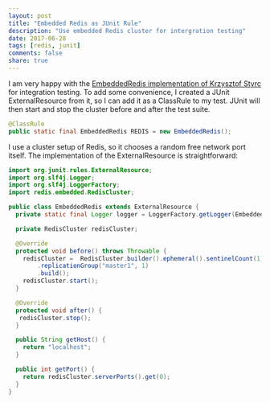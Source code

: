 ```yaml
---
layout: post
title: "Embedded Redis as JUnit Rule"
description: "Use embedded Redis cluster for intergration testing"
date: 2017-06-28
tags: [redis, junit]
comments: false
share: true
---
```



I am very happy with the [EmbeddedRedis implementation of Krzysztof Styrc](https://github.com/kstyrc/embedded-redis) for integration testing.
To add some convenience, I created a JUnit ExternalResource from it, so I can add it as a ClassRule to my test. JUnit will then start and stop the cluster before and after the test suite.
  
```java
@ClassRule
public static final EmbeddedRedis REDIS = new EmbeddedRedis();
```

I use a cluster setup of Redis, so it chooses a random free network port itself. The implementation of the ExternalResource is straightforward:

```java
import org.junit.rules.ExternalResource;
import org.slf4j.Logger;
import org.slf4j.LoggerFactory;
import redis.embedded.RedisCluster;

public class EmbeddedRedis extends ExternalResource {
  private static final Logger logger = LoggerFactory.getLogger(EmbeddedRedis.class);

  private RedisCluster redisCluster;

  @Override
  protected void before() throws Throwable {
    redisCluster =  RedisCluster.builder().ephemeral().sentinelCount(1).quorumSize(1)
        .replicationGroup("master1", 1)
        .build();
    redisCluster.start();
  }

  @Override
  protected void after() {
   redisCluster.stop();
  }

  public String getHost() {
    return "localhost";
  }

  public int getPort() {
    return redisCluster.serverPorts().get(0);
  }
}
```